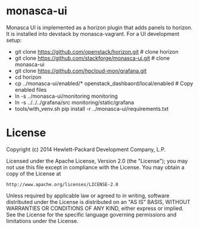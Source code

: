 monasca-ui
==========

Monasca UI is implemented as a horizon plugin that adds panels to horizon. It is installed into devstack
by monasca-vagrant. For a UI development setup:
* git clone https://github.com/openstack/horizon.git  # clone horizon
* git clone https://github.com/stackforge/monasca-ui.git # clone monasca-ui
* git clone https://github.com/hpcloud-mon/grafana.git
* cd horizon
* cp ../monasca-ui/enabled/* openstack_dashbaord/local/enabled  # Copy enabled files
* ln -s ../monasca-ui/monitoring monitoring
* ln -s ../../../grafana/src monitoring/static/grafana
* tools/with_venv.sh pip install -r ../monasca-ui/requirements.txt

# License

Copyright (c) 2014 Hewlett-Packard Development Company, L.P.

Licensed under the Apache License, Version 2.0 (the "License");
you may not use this file except in compliance with the License.
You may obtain a copy of the License at

    http://www.apache.org/licenses/LICENSE-2.0
    
Unless required by applicable law or agreed to in writing, software
distributed under the License is distributed on an "AS IS" BASIS,
WITHOUT WARRANTIES OR CONDITIONS OF ANY KIND, either express or
implied.
See the License for the specific language governing permissions and
limitations under the License.

